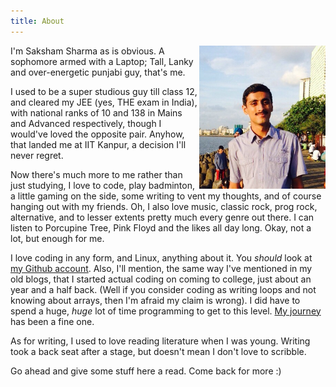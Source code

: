 ```yaml
---
title: About
---
```


<img class="img-rounded displayed" width="40%" align="right" style="margin=10px;" src="/images/me.jpg"></img>

I'm Saksham Sharma as is obvious. A sophomore armed with a Laptop; Tall, Lanky and over-energetic punjabi guy, that's me.

I used to be a super studious guy till class 12, and cleared my JEE (yes, THE exam in India), with national ranks of 10 and 138 in Mains and Advanced respectively, though I would've loved the opposite pair. Anyhow, that landed me at IIT Kanpur, a decision I'll never regret.

Now there's much more to me rather than just studying, I love to code, play badminton, a little gaming on the side, some writing to vent my thoughts, and of course hanging out with my friends. Oh, I also love music, classic rock, prog rock, alternative, and to lesser extents pretty much every genre out there. I can listen to Porcupine Tree, Pink Floyd and the likes all day long. Okay, not a lot, but enough for me.

I love coding in any form, and Linux, anything about it. You *should* look at [my Github account](https://github.com/sakshamsharma). Also, I'll mention, the same way I've mentioned in my old blogs, that I started actual coding on coming to college, just about an year and a half back. (Well if you consider coding as writing loops and not knowing about arrays, then I'm afraid my claim is wrong). I did have to spend a huge, *huge* lot of time programming to get to this level. [My journey](https://www.acehack.org/posts/2015-07-01-voyage.html) has been a fine one.

As for writing, I used to love reading literature when I was young. Writing took a back seat after a stage, but doesn't mean I don't love to scribble.

Go ahead and give some stuff here a read. Come back for more :)
